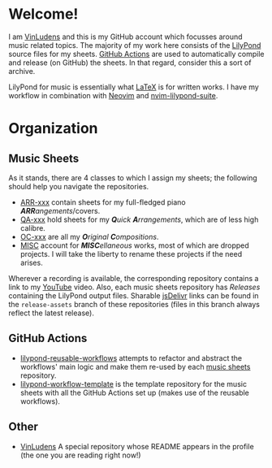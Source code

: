 # Welcome!

I am [VinLudens][VL] and this is my GitHub account which focusses around music related topics. The majority of my work here consists of the [LilyPond](http://lilypond.org/) source files for my sheets. [GitHub Actions](https://docs.github.com/en/actions) are used to automatically compile and release (on GitHub) the sheets. In that regard, consider this a sort of archive.

LilyPond for music is essentially what [LaTeX](https://www.latex-project.org/) is for written works. I have my workflow in combination with [Neovim](https://github.com/niveK77pur/nvim "my neovim configs") and [nvim-lilypond-suite](https://github.com/martineausimon/nvim-lilypond-suite "A neovim plugin for writing LilyPond scores").

# Organization

## Music Sheets

As it stands, there are 4 classes to which I assign my sheets; the following should help you navigate the repositories.

- [ARR-xxx](https://github.com/orgs/VinLudens/repositories?q=ARR-&type=all&language=lilypond&sort=name) contain sheets for my full-fledged piano ***ARR**angements*/covers.
- [QA-xxx](https://github.com/orgs/VinLudens/repositories?q=QA-&type=all&language=lilypond&sort=name) hold sheets for my ***Q**uick **A**rrangements*, which are of less high calibre.
- [OC-xxx](https://github.com/orgs/VinLudens/repositories?q=OC-&type=all&language=lilypond&sort=name) are all my ***O**riginal **C**ompositions*.
- [MISC](https://github.com/orgs/VinLudens/repositories?q=MISC-&type=all&language=lilypond&sort=name) account for ***MISC**ellaneous* works, most of which are dropped projects. I will take the liberty to rename these projects if the need arises.

Wherever a recording is available, the corresponding repository contains a link to my [YouTube][VL] video. Also, each music sheets repository has *Releases* containing the LilyPond output files. Sharable [jsDelivr](https://www.jsdelivr.com/) links can be found in the `release-assets` branch of these repositories (files in this branch always reflect the latest release).

## GitHub Actions

- [lilypond-reusable-workflows](https://github.com/VinLudens/lilypond-reusable-workflows) attempts to refactor and abstract the workflows' main logic and make them re-used by each [music sheets](#music-sheets) repository.
- [lilypond-workflow-template](https://github.com/VinLudens/lilypond-workflow-template) is the template repository for the music sheets with all the GitHub Actions set up (makes use of the reusable workflows).

## Other

- [VinLudens](https://github.com/VinLudens/VinLudens) A special repository whose README appears in the profile (the one you are reading right now!)

[VL]: https://www.youtube.com/@VinLudens
